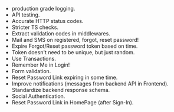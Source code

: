 - production grade logging.
- API testing.
- Accurate HTTP status codes.
- Stricter TS checks.
- Extract validation codes in middlewares.
- Mail and SMS on registered, forgot, reset password!
- Expire Forgot/Reset password token based on time.
- Token doesn't need to be unique, but just random.
- Use Transactions.
- Remember Me in Login!
- Form validation.
- Reset Password Link expiring in some time.
- Improve notifications (messages from backend API in Frontend). Standardize backend response schema.
- Social Authentication.
- Reset Password Link in HomePage (after Sign-In).